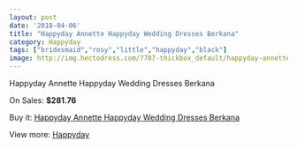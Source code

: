 ```yaml
---
layout: post
date: '2018-04-06'
title: "Happyday Annette Happyday Wedding Dresses Berkana"
category: Happyday
tags: ["bridesmaid","rosy","little","happyday","black"]
image: http://img.hectodress.com/7787-thickbox_default/happyday-annette-happyday-wedding-dresses-berkana.jpg
---
```

Happyday Annette Happyday Wedding Dresses Berkana

On Sales: **$281.76**
<a href="https://www.hectodress.com/happyday/3874-happyday-annette-happyday-wedding-dresses-berkana.html"><amp-img layout="responsive" width="600" height="600" src="//img.hectodress.com/7787-thickbox_default/happyday-annette-happyday-wedding-dresses-berkana.jpg" alt="Happyday Annette Happyday Wedding Dresses Berkana 0" /></a>

Buy it: [Happyday Annette Happyday Wedding Dresses Berkana](https://www.hectodress.com/happyday/3874-happyday-annette-happyday-wedding-dresses-berkana.html "Happyday Annette Happyday Wedding Dresses Berkana")

View more: [Happyday](https://www.hectodress.com/68-happyday "Happyday")